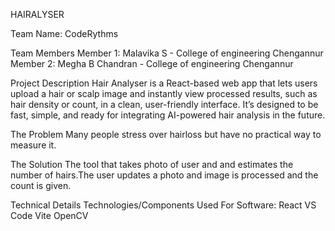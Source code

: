 HAIRALYSER

Team Name: CodeRythms

Team Members
Member 1: Malavika S - College of engineering Chengannur
Member 2: Megha B Chandran  - College of engineering Chengannur

Project Description
Hair Analyser is a React-based web app that lets users upload a hair or scalp image and instantly view processed results, such as hair density or count, in a clean, user-friendly interface.
It’s designed to be fast, simple, and ready for integrating AI-powered hair analysis in the future.

The Problem 
Many people stress over hairloss but have no practical way to measure it.

The Solution 
The tool that takes photo of user and and estimates the number of hairs.The user updates a photo and image is processed and the count is given.

Technical Details
Technologies/Components Used
For Software:
React
VS Code
Vite
OpenCV





